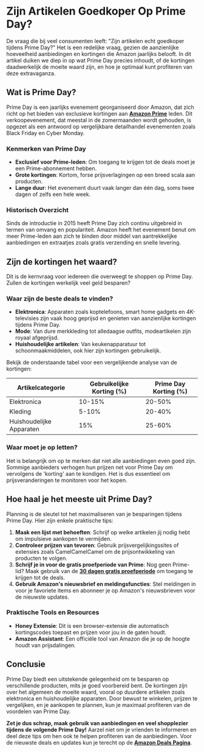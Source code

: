 # Zijn Artikelen Goedkoper Op Prime Day?

De vraag die bij veel consumenten leeft: "Zijn artikelen echt goedkoper tijdens Prime Day?" Het is een redelijke vraag, gezien de aanzienlijke hoeveelheid aanbiedingen en kortingen die Amazon jaarlijks belooft. In dit artikel duiken we diep in op wat Prime Day precies inhoudt, of de kortingen daadwerkelijk de moeite waard zijn, en hoe je optimaal kunt profiteren van deze extravaganza.

## Wat is Prime Day?

Prime Day is een jaarlijks evenement georganiseerd door Amazon, dat zich richt op het bieden van exclusieve kortingen aan **[Amazon Prime](https://132.nl/amazonprime30dagengratis)** leden. Dit verkoopevenement, dat meestal in de zomermaanden wordt gehouden, is opgezet als een antwoord op vergelijkbare detailhandel evenementen zoals Black Friday en Cyber Monday. 

### Kenmerken van Prime Day

- **Exclusief voor Prime-leden**: Om toegang te krijgen tot de deals moet je een Prime-abonnement hebben.
- **Grote kortingen**: Kortom, forse prijsverlagingen op een breed scala aan producten.
- **Lange duur**: Het evenement duurt vaak langer dan één dag, soms twee dagen of zelfs een hele week.

### Historisch Overzicht

Sinds de introductie in 2015 heeft Prime Day zich continu uitgebreid in termen van omvang en populariteit. Amazon heeft het evenement benut om meer Prime-leden aan zich te binden door middel van aantrekkelijke aanbiedingen en extraatjes zoals gratis verzending en snelle levering.

## Zijn de kortingen het waard?

Dit is de kernvraag voor iedereen die overweegt te shoppen op Prime Day. Zullen de kortingen werkelijk veel geld besparen? 

### Waar zijn de beste deals te vinden?

- **Elektronica**: Apparaten zoals koptelefoons, smart home gadgets en 4K-televisies zijn vaak hoog geprijsd en genieten van aanzienlijke kortingen tijdens Prime Day.
- **Mode**: Van dure merkkleding tot alledaagse outfits, modeartikelen zijn royaal afgeprijsd.
- **Huishoudelijke artikelen**: Van keukenapparatuur tot schoonmaakmiddelen, ook hier zijn kortingen gebruikelijk.

Bekijk de onderstaande tabel voor een vergelijkende analyse van de kortingen:

| Artikelcategorie     | Gebruikelijke Korting (%) | Prime Day Korting (%) |
|----------------------|---------------------------|-----------------------|
| Elektronica          | 10-15%                    | 20-50%                |
| Kleding              | 5-10%                     | 20-40%                |
| Huishoudelijke Apparaten | 15%                      | 25-60%                |

### Waar moet je op letten?

Het is belangrijk om op te merken dat niet alle aanbiedingen even goed zijn. Sommige aanbieders verhogen hun prijzen net voor Prime Day om vervolgens de 'korting' aan te kondigen. Het is dus essentieel om prijsveranderingen te monitoren voor het kopen.

## Hoe haal je het meeste uit Prime Day?

Planning is de sleutel tot het maximaliseren van je besparingen tijdens Prime Day. Hier zijn enkele praktische tips:

1. **Maak een lijst met behoeften**: Schrijf op welke artikelen jij nodig hebt om impulsieve aankopen te vermijden.
2. **Controleer prijzen van tevoren**: Gebruik prijsvergelijkingssites of extensies zoals CamelCamelCamel om de prijsontwikkeling van producten te volgen.
3. **Schrijf je in voor de gratis proefperiode van Prime**: Nog geen Prime-lid? Maak gebruik van de **[30 dagen gratis proefperiode](https://132.nl/amazonprime30dagengratis)** om toegang te krijgen tot de deals.
4. **Gebruik Amazon's nieuwsbrief en meldingsfuncties**: Stel meldingen in voor je favoriete items en abonneer je op Amazon's nieuwsbrieven voor de nieuwste updates.

### Praktische Tools en Resources

- **Honey Extensie**: Dit is een browser-extensie die automatisch kortingscodes toepast en prijzen voor jou in de gaten houdt.
- **Amazon Assistant**: Een officiële tool van Amazon die je op de hoogte houdt van prijsdalingen.

## Conclusie

Prime Day biedt een uitstekende gelegenheid om te besparen op verschillende producten, mits je goed voorbereid bent. De kortingen zijn over het algemeen de moeite waard, vooral op duurdere artikelen zoals elektronica en huishoudelijke apparaten. Door bewust te winkelen, prijzen te vergelijken, en je aankopen te plannen, kun je maximaal profiteren van de voordelen van Prime Day.

**Zet je dus schrap, maak gebruik van aanbiedingen en veel shopplezier tijdens de volgende Prime Day!** Aarzel niet om je vrienden te informeren en deel deze tips om hen ook te helpen profiteren van de aanbiedingen. Voor de nieuwste deals en updates kun je terecht op de **[Amazon Deals Pagina](https://132.nl/amazondealspagina)**.